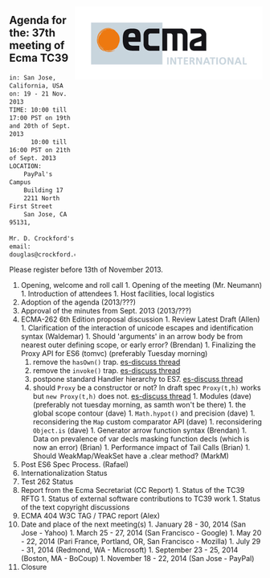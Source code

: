 <img src="../images/Ecma_RVB-003.jpg"
     align="right" alt="" />

## Agenda for the: 37th meeting of Ecma TC39

    in: San Jose, California, USA
    on: 19 - 21 Nov. 2013
    TIME: 10:00 till 17:00 PST on 19th and 20th of Sept. 2013
          10:00 till 16:00 PST on 21th of Sept. 2013
    LOCATION:
        PayPal's Campus
        Building 17
        2211 North First Street
        San Jose, CA 95131,

    Mr. D. Crockford's email: douglas@crockford.com

Please register before 13th of November 2013.

  1. Opening, welcome and roll call
    1. Opening of the meeting (Mr. Neumann)
    1. Introduction of attendees
    1. Host facilities, local logistics
  1. Adoption of the agenda (2013/???)
  1. Approval of the minutes from Sept. 2013 (2013/???)
  1. ECMA-262 6th Edition proposal discussion
    1. Review Latest Draft (Allen)
    1. Clarification of the interaction of unicode escapes and identification syntax (Waldemar)
    1. Should 'arguments' in an arrow body be from nearest outer defining scope, or early error? (Brendan)
    1. Finalizing the Proxy API for ES6 (tomvc) (preferably Tuesday morning)
      1. remove the `hasOwn()` trap. [es-discuss thread](http://esdiscuss.org/topic/removing-proxy-hasown-trap-was-invoke-and-implicit-method-calls)
      1. remove the `invoke()` trap. [es-discuss thread](http://esdiscuss.org/topic/invoke-and-implicit-method-calls)
      1. postpone standard Handler hierarchy to ES7. [es-discuss thread](http://esdiscuss.org/topic/invoke-and-implicit-method-calls)
      1. should `Proxy` be a constructor or not? In draft spec `Proxy(t,h)` works but `new Proxy(t,h)` does not. [es-discuss thread](http://esdiscuss.org/topic/has-the-syntax-for-proxies-been-finalized)
    1. Modules (dave) (preferably not tuesday morning, as samth won't be there)
    1. the global scope contour (dave)
    1. `Math.hypot()` and precision (dave)
    1. reconsidering the `Map` custom comparator API (dave)
    1. reconsidering `Object.is` (dave)
    1. Generator arrow function syntax (Brendan)
    1. Data on prevalence of var decls masking function decls (which is now an error) (Brian)
    1. Performance impact of Tail Calls (Brian)
    1. Should WeakMap/WeakSet have a .clear method? (MarkM)
  1. Post ES6 Spec Process. (Rafael)
  1. Internationalization Status
  1. Test 262 Status
  1. Report from the Ecma Secretariat (CC Report)
    1. Status of the TC39 RFTG
    1. Status of external software contributions to TC39 work
    1. Status of the text copyright discussions
  1. ECMA 404 W3C TAG / TPAC report (Alex)
  1. Date and place of the next meeting(s)
    1. January 28 - 30, 2014 (San Jose - Yahoo)
    1. March 25 - 27, 2014 (San Francisco - Google)
    1. May 20 - 22, 2014 (Pari France, Portland, OR, San Francisco - Mozilla)
    1. July  29 - 31, 2014 (Redmond, WA - Microsoft)
    1. September 23 - 25, 2014 (Boston, MA - BoCoup)
    1. November 18 - 22, 2014 (San Jose - PayPal)
  1.  Closure
